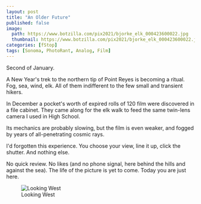 ```yaml
---
layout: post
title: "An Older Future"
published: false
image:
  path: https://www.botzilla.com/pix2021/bjorke_elk_000423600022.jpg
  thumbnail: https://www.botzilla.com/pix2021/bjorke_elk_000423600022.jpg
categories: [fStop]
tags: [Sonoma, PhotoRant, Analog, Film]
---
```


Second of January.

A New Year's trek to the northern tip of Point Reyes is becoming a ritual. Fog, sea, wind, elk. All of them indifferent to the few small and transient hikers.

<!--more-->

In December a pocket's worth of expired rolls of 120 film were discovered in a file cabinet. They came along for the elk walk to feed the same twin-lens camera I used in High School. 

Its mechanics are probably slowing, but the film is even weaker, and fogged by years of all-penetrating cosmic rays.

I'd forgotten this experience. You choose your view, line it up, click the shutter. And nothing else.

No quick review. No likes (and no phone signal, here behind the hills and against the sea). The life of the picture is yet to come. Today you are just here.

<figure class="align-center">
<img alt="Looking West" src="https://botzilla.com/pix2021/bjorke_newyear_000332520012.jpg">
<figcaption>Looking West</figcaption>
</figure>


